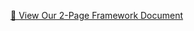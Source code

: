 [📄 View Our 2-Page Framework Document](https://github.com/JHAJI01/hustlers_kumargautam_jazzee2025/raw/main/Hustlers_KumarGautam_T%24O2025_Document.pdf)
